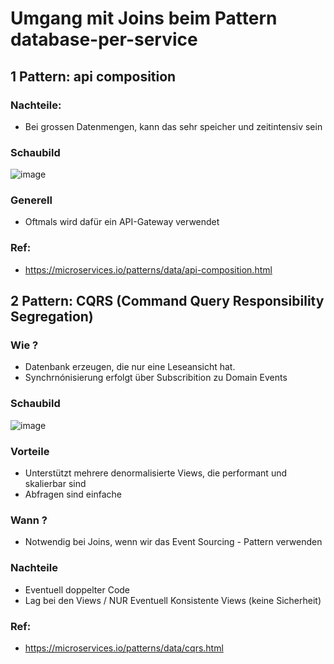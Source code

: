 # Umgang mit Joins beim Pattern database-per-service 

## 1 Pattern: api composition 

### Nachteile:

  * Bei grossen Datenmengen, kann das sehr speicher und zeitintensiv sein

### Schaubild 

![image](https://github.com/jmetzger/training-microservices-docker-kubernetes/assets/1933318/09f1d1b4-bcc4-423a-a82c-9b46b291b49e)

### Generell 

  * Oftmals wird dafür ein API-Gateway verwendet 

### Ref:

 * https://microservices.io/patterns/data/api-composition.html

## 2 Pattern: CQRS (Command Query Responsibility Segregation)

### Wie ? 

  * Datenbank erzeugen, die nur eine Leseansicht hat.
  * Synchrnónisierung erfolgt über Subscribition zu Domain Events

### Schaubild 

![image](https://github.com/jmetzger/training-microservices-docker-kubernetes/assets/1933318/eb670d23-186f-4bf6-8d6e-2d5970a4ca1c)

### Vorteile 

  * Unterstützt mehrere denormalisierte Views, die performant und skalierbar sind
  * Abfragen sind einfache

### Wann ? 

  * Notwendig bei Joins, wenn wir das Event Sourcing - Pattern verwenden 

### Nachteile 

  * Eventuell doppelter Code
  * Lag bei den Views / NUR Eventuell Konsistente Views (keine Sicherheit)

### Ref:

  * https://microservices.io/patterns/data/cqrs.html

